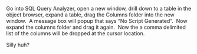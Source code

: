 Go into SQL Query Analyzer, open a new window, drill down to a table in
the object browser, expand a table, drag the Columns folder into the new
window.  A message box will popup that says “No Script Generated”.  Now
expand the columns folder and drag it again.  Now the a comma delimited
list of the columns will be dropped at the cursor location.

Silly huh?

 
